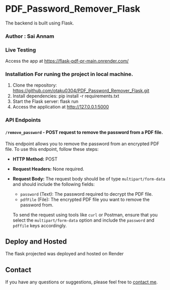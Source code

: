 # PDF_Password_Remover_Flask

The backend is built using Flask.

### Author : Sai Annam

### Live Testing
Access the app at https://flask-pdf-pr-main.onrender.com/



### Installation For runing the project in local machine.

1. Clone the repository: https://github.com/otaku0304/PDF_Password_Remover_Flask.git
2. Install dependencies: pip install -r requirements.txt
3. Start the Flask server: flask run
4. Access the application at http://127.0.0.1:5000

   
### API Endpoints

#### `/remove_password` - POST request to remove the password from a PDF file.

This endpoint allows you to remove the password from an encrypted PDF file. To use this endpoint, follow these steps:

- **HTTP Method:** POST

- **Request Headers:** None required.

- **Request Body:** The request body should be of type `multipart/form-data` and should include the following fields:

  - `password` (Text): The password required to decrypt the PDF file.
  - `pdfFile` (File): The encrypted PDF file you want to remove the password from.

  To send the request using tools like `curl` or Postman, ensure that you select the `multipart/form-data` option and include the `password` and `pdffile` keys accordingly.

## Deploy and Hosted
The flask projected was deployed and hosted on Render

## Contact

If you have any questions or suggestions, please feel free to [contact me](https://linktr.ee/MR_ASK_Chay).

